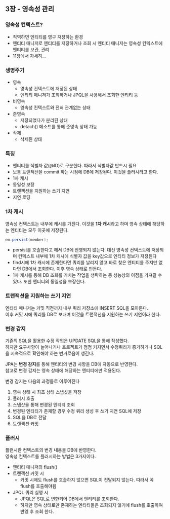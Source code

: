 ## 3장 - 영속성 관리

### 영속성 컨텍스트?
- 직역하면 엔티티를 영구 저장하는 환경
- 엔티티 매니저로 엔티티를 저장하거나 조회 시 엔티티 매니저는 영속성 컨텍스트에 엔티티를 보관, 관리
- 11장에서 자세히...

### 생명주기
- 영속 
  - 영속성 컨텍스트에 저장된 상태
  - 엔티티 매니저가 조회하거나 JPQL을 사용해서 조회한 엔티티 등
- 비영속
  - 영속성 컨텍스트와 전혀 관계없는 상태
- 준영속
  - 저장되었다가 분리된 상태
  - detach() 메소드를 통해 준영속 상태 가능
- 삭제
  - 삭제된 상태

### 특징
- 엔티티를 식별자 값(@ID)로 구분한다. 따라서 식별자값 반드시 필요
- 보통 트랜잭선을 commit 하는 시점에 DB에 저장된다. 이것을 플러시라고 한다.
- 1차 캐시
- 동일성 보장
- 트랜잭션을 지원하는 쓰기 지연
- 지연 로딩


### 1차 캐시 
영속성 컨텍스트는 내부에 캐시를 가진다. 이것을 **1차 캐시**라고 하며 영속 상태에 해당하는 엔티티는 모두
이곳에 저장된다.
```java
em.persist(member);
```
- persist를 호출한다고 해서 DB에 반영되지 않는다. 대신 영속성 컨텍스트에 저장되며 컨텍스트 내부에 1차 캐시에 식별자 값을 key값으로 엔티티 정보가 저장된다
- find시에 1차 캐시에 존재한다면 쿼리를 날리지 않고 바로 찾은 엔티티를 주지만 없다면 DB에서 조회한다. 이후 영속 상태로 만든다.
- 1차 캐시를 통해 DB 조회를 거치는 작업을 생략하는 등 성능상의 이점을 가져갈 수 있다. 또한 엔티티의 동일성을 보장한다.

### 트랜잭션을 지원하는 쓰기 지연
엔티티 매니저는 커밋 직전까지 내부 쿼리 저장소에 INSERT SQL을 모아둔다.  
이후 커밋 시에 쿼리를 DB로 보내며 이것을 트랜잭션을 지원하는 쓰기 지연이라 한다.  

### 변경 감지
기존의 SQL을 활용한 수정 작업은 UPDATE SQL을 통해 작성했다.  
하지만 요구사항이 늘어나거나 프로젝트가 점점 커지면서 수정쿼리가 증가하거나 SQL을 지속적으로 확인해야 하는 번거로움이 생긴다.  

JPA는 **변경 감지**를 통해 엔티티의 변경 사항을 DB에 자동으로 반영한다.  
참고로 변경 감지는 영속 상태에 해당하는 엔티티에만 적용된다.

변경 감지는 다음의 과정들로 이루어진다
1. 영속 상태 시 최초 상태 스냅샷을 저장
2. 플러시 호출
3. 스냅샷을 통해 변경된 엔티티 조회
4. 변경된 엔티티가 존재할 경우 수정 쿼리 생성 후 쓰기 지연 SQL에 저장
5. SQL을 DB로 전달
6. 트랜잭션 커밋

### 플러시
플런시란 컨텍스트의 변경 내용을 DB에 반영한다.  
영속성 컨텍스트를 플러시하는 방법은 3가지이다.  
- 엔티티 매니저의 flush()
- 트랜잭션 커밋 시
  - 커밋 시에도 flush를 호출하지 않으면 SQL이 전달되지 않는다. 따라서 꼭 flush를 호출해야됨
- JPQL 쿼리 실행 시
  - JPQL은 SQL로 변한되어 DB에서 엔티티를 조회한다. 
  - 하지만 영속 상태로만 존재하는 엔티티들은 조회되지 않기에 flush를 호출하여 반영 후 조회 한다.